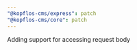 ```yaml
---
"@kopflos-cms/express": patch
"@kopflos-cms/core": patch
---
```


Adding support for accessing request body
